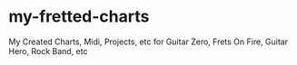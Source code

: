 # my-fretted-charts
My Created Charts, Midi, Projects, etc for Guitar Zero, Frets On Fire, Guitar Hero, Rock Band, etc
